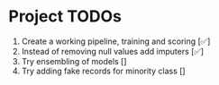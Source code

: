 # Project TODOs

1. Create a working pipeline, training and scoring [✅]
1. Instead of removing null values add imputers [✅]
1. Try ensembling of models []
1. Try adding fake records for minority class []
